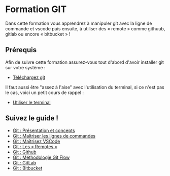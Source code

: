 # Formation GIT

Dans cette formation vous apprendrez à manipuler git avec la ligne de commande et vscode puis ensuite, à utiliser des « remote » comme githuub, gitlab ou encore « bitbucket » !

## Prérequis

Afin de suivre cette formation assurez-vous tout d'abord d'avoir installer git sur votre système :

- [Téléchargez git](https://git-scm.com/downloads)

Il faut aussi être "assez à l'aise" avec l'utilisation du terminal, si ce n'est pas le cas, voici un petit cours de rappel :

- [Utiliser le terminal](https://raw.githubusercontent.com/Djeg/formation-js/session/23-01-23/07-01-23/assets/cours/terminal.pdf)

## Suivez le guide !

- [Git : Présentation et concepts](./assets/cours/presentation.md)
- [Git : Maîtriser les lignes de commandes](./assets/cours/commands.md)
- [Git : Maîtrisez VSCode](./assets/cours/vscode.md)
- [Git : Les « Remotes »](./assets/cours/remotes.md)
- [Git : Github](./assets/cours/github.md)
- [Git : Méthodologie Git Flow](./assets/cours/git-flow.md)
- [Git : GitLab](./assets/cours/gitlab.md)
- [Git : Bitbucket](./assets/cours/bitbucket.md)
